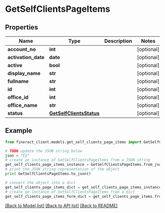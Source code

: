 # GetSelfClientsPageItems


## Properties

Name | Type | Description | Notes
------------ | ------------- | ------------- | -------------
**account_no** | **int** |  | [optional] 
**activation_date** | **date** |  | [optional] 
**active** | **bool** |  | [optional] 
**display_name** | **str** |  | [optional] 
**fullname** | **str** |  | [optional] 
**id** | **int** |  | [optional] 
**office_id** | **int** |  | [optional] 
**office_name** | **str** |  | [optional] 
**status** | [**GetSelfClientsStatus**](GetSelfClientsStatus.md) |  | [optional] 

## Example

```python
from fineract_client.models.get_self_clients_page_items import GetSelfClientsPageItems

# TODO update the JSON string below
json = "{}"
# create an instance of GetSelfClientsPageItems from a JSON string
get_self_clients_page_items_instance = GetSelfClientsPageItems.from_json(json)
# print the JSON string representation of the object
print GetSelfClientsPageItems.to_json()

# convert the object into a dict
get_self_clients_page_items_dict = get_self_clients_page_items_instance.to_dict()
# create an instance of GetSelfClientsPageItems from a dict
get_self_clients_page_items_form_dict = get_self_clients_page_items.from_dict(get_self_clients_page_items_dict)
```
[[Back to Model list]](../README.md#documentation-for-models) [[Back to API list]](../README.md#documentation-for-api-endpoints) [[Back to README]](../README.md)


